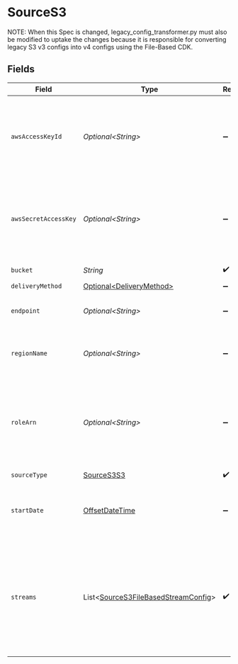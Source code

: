# SourceS3

NOTE: When this Spec is changed, legacy_config_transformer.py must also be modified to uptake the changes
because it is responsible for converting legacy S3 v3 configs into v4 configs using the File-Based CDK.


## Fields

| Field                                                                                                                                                                                                                                                                                                                                              | Type                                                                                                                                                                                                                                                                                                                                               | Required                                                                                                                                                                                                                                                                                                                                           | Description                                                                                                                                                                                                                                                                                                                                        | Example                                                                                                                                                                                                                                                                                                                                            |
| -------------------------------------------------------------------------------------------------------------------------------------------------------------------------------------------------------------------------------------------------------------------------------------------------------------------------------------------------- | -------------------------------------------------------------------------------------------------------------------------------------------------------------------------------------------------------------------------------------------------------------------------------------------------------------------------------------------------- | -------------------------------------------------------------------------------------------------------------------------------------------------------------------------------------------------------------------------------------------------------------------------------------------------------------------------------------------------- | -------------------------------------------------------------------------------------------------------------------------------------------------------------------------------------------------------------------------------------------------------------------------------------------------------------------------------------------------- | -------------------------------------------------------------------------------------------------------------------------------------------------------------------------------------------------------------------------------------------------------------------------------------------------------------------------------------------------- |
| `awsAccessKeyId`                                                                                                                                                                                                                                                                                                                                   | *Optional\<String>*                                                                                                                                                                                                                                                                                                                                | :heavy_minus_sign:                                                                                                                                                                                                                                                                                                                                 | In order to access private Buckets stored on AWS S3, this connector requires credentials with the proper permissions. If accessing publicly available data, this field is not necessary.                                                                                                                                                           |                                                                                                                                                                                                                                                                                                                                                    |
| `awsSecretAccessKey`                                                                                                                                                                                                                                                                                                                               | *Optional\<String>*                                                                                                                                                                                                                                                                                                                                | :heavy_minus_sign:                                                                                                                                                                                                                                                                                                                                 | In order to access private Buckets stored on AWS S3, this connector requires credentials with the proper permissions. If accessing publicly available data, this field is not necessary.                                                                                                                                                           |                                                                                                                                                                                                                                                                                                                                                    |
| `bucket`                                                                                                                                                                                                                                                                                                                                           | *String*                                                                                                                                                                                                                                                                                                                                           | :heavy_check_mark:                                                                                                                                                                                                                                                                                                                                 | Name of the S3 bucket where the file(s) exist.                                                                                                                                                                                                                                                                                                     |                                                                                                                                                                                                                                                                                                                                                    |
| `deliveryMethod`                                                                                                                                                                                                                                                                                                                                   | [Optional\<DeliveryMethod>](../../models/shared/DeliveryMethod.md)                                                                                                                                                                                                                                                                                 | :heavy_minus_sign:                                                                                                                                                                                                                                                                                                                                 | N/A                                                                                                                                                                                                                                                                                                                                                |                                                                                                                                                                                                                                                                                                                                                    |
| `endpoint`                                                                                                                                                                                                                                                                                                                                         | *Optional\<String>*                                                                                                                                                                                                                                                                                                                                | :heavy_minus_sign:                                                                                                                                                                                                                                                                                                                                 | Endpoint to an S3 compatible service. Leave empty to use AWS.                                                                                                                                                                                                                                                                                      | my-s3-endpoint.com                                                                                                                                                                                                                                                                                                                                 |
| `regionName`                                                                                                                                                                                                                                                                                                                                       | *Optional\<String>*                                                                                                                                                                                                                                                                                                                                | :heavy_minus_sign:                                                                                                                                                                                                                                                                                                                                 | AWS region where the S3 bucket is located. If not provided, the region will be determined automatically.                                                                                                                                                                                                                                           |                                                                                                                                                                                                                                                                                                                                                    |
| `roleArn`                                                                                                                                                                                                                                                                                                                                          | *Optional\<String>*                                                                                                                                                                                                                                                                                                                                | :heavy_minus_sign:                                                                                                                                                                                                                                                                                                                                 | Specifies the Amazon Resource Name (ARN) of an IAM role that you want to use to perform operations requested using this profile. Set the External ID to the Airbyte workspace ID, which can be found in the URL of this page.                                                                                                                      |                                                                                                                                                                                                                                                                                                                                                    |
| `sourceType`                                                                                                                                                                                                                                                                                                                                       | [SourceS3S3](../../models/shared/SourceS3S3.md)                                                                                                                                                                                                                                                                                                    | :heavy_check_mark:                                                                                                                                                                                                                                                                                                                                 | N/A                                                                                                                                                                                                                                                                                                                                                |                                                                                                                                                                                                                                                                                                                                                    |
| `startDate`                                                                                                                                                                                                                                                                                                                                        | [OffsetDateTime](https://docs.oracle.com/javase/8/docs/api/java/time/OffsetDateTime.html)                                                                                                                                                                                                                                                          | :heavy_minus_sign:                                                                                                                                                                                                                                                                                                                                 | UTC date and time in the format 2017-01-25T00:00:00.000000Z. Any file modified before this date will not be replicated.                                                                                                                                                                                                                            | 2021-01-01T00:00:00.000000Z                                                                                                                                                                                                                                                                                                                        |
| `streams`                                                                                                                                                                                                                                                                                                                                          | List\<[SourceS3FileBasedStreamConfig](../../models/shared/SourceS3FileBasedStreamConfig.md)>                                                                                                                                                                                                                                                       | :heavy_check_mark:                                                                                                                                                                                                                                                                                                                                 | Each instance of this configuration defines a <a href="https://docs.airbyte.com/cloud/core-concepts#stream">stream</a>. Use this to define which files belong in the stream, their format, and how they should be parsed and validated. When sending data to warehouse destination such as Snowflake or BigQuery, each stream is a separate table. |                                                                                                                                                                                                                                                                                                                                                    |